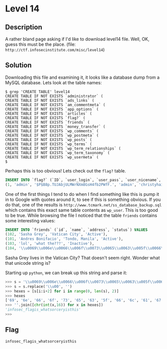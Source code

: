 # Level 14

## Description

A rather bland page asking if I'd like to download level14 file.  Well, OK, guess this must be the place. (file: `http://ctf.infosecinstitute.com/misc/level14`)

## Solution

Downloading this file and examining it, it looks like a database dump from a MySQL database.  Lets look at the table names:

```shell
$ grep 'CREATE TABLE' level14
CREATE TABLE IF NOT EXISTS `administrator` (
CREATE TABLE IF NOT EXISTS `ads_links` (
CREATE TABLE IF NOT EXISTS `am_commentmeta` (
CREATE TABLE IF NOT EXISTS `app_options` (
CREATE TABLE IF NOT EXISTS `articles` (
CREATE TABLE IF NOT EXISTS `flag?` (
CREATE TABLE IF NOT EXISTS `friends` (
CREATE TABLE IF NOT EXISTS `money_transfer` (
CREATE TABLE IF NOT EXISTS `wp_comments` (
CREATE TABLE IF NOT EXISTS `wp_postmeta` (
CREATE TABLE IF NOT EXISTS `wp_posts` (
CREATE TABLE IF NOT EXISTS `wp_terms` (
CREATE TABLE IF NOT EXISTS `wp_term_relationships` (
CREATE TABLE IF NOT EXISTS `wp_term_taxonomy` (
CREATE TABLE IF NOT EXISTS `wp_usermeta` (
$
```

Perhaps this is too obvious!  Lets check out the `flag?` table.

```sql
INSERT INTO `flag?` (`ID`, `user_login`, `user_pass`, `user_nicename`, `user_email`, `user_url`, `user_registered`, `user_activation_key`, `user_status`, `display_name`) VALUES
(1, 'admin', '$P$B8p.TUJAbjULMWrNXm8GsH4fb2PWfF.', 'admin', 'christyhaigcreations@gmail.com', '', '2012-09-06 20:09:55', '', 0, 'admin');
```

One of the first things I tend to do when I find something like this is pump it in to Google with quotes around it, to see if this is something obvious.  If you do that, one of the results is `http://www.tcmark.net/ss_database_backup.sql` which contains this exact same table contents as `wp_user`.  This is too good to be true.  While browsing the file I noticed that the table `friends` contains some interesting values:

```sql
INSERT INTO `friends` (`id`, `name`, `address`, `status`) VALUES
(102, 'Sasha Grey', 'Vatican City', 'Active'),
(101, 'Andres Bonifacio', 'Tondo, Manila', 'Active'),
(103, 'lol', 'what the???', 'Inactive'),
(104, '\\u0069\\u006e\\u0066\\u006f\\u0073\\u0065\\u0063\\u005f\\u0066\\u006c\\u0061\\u0067\\u0069\\u0073\\u005f\\u0077\\u0068\\u0061\\u0074\\u0073\\u006f\\u0072\\u0063\\u0065\\u0072\\u0079\\u0069\\u0073\\u0074\\u0068\\u0069\\u0073', 'annoying', '0x0a');
```

Sasha Grey lives in the Vatican City?  That doesn't seem right.  Wonder what that unicode string is?

Starting up `python`, we can break up this string and parse it:

```python
>>> s = '\\u0069\\u006e\\u0066\\u006f\\u0073\\u0065\\u0063\\u005f\\u0066\\u006c\\u0061\\u0067\\u0069\\u0073\\u005f\\u0077\\u0068\\u0061\\u0074\\u0073\\u006f\\u0072\\u0063\\u0065\\u0072\\u0079\\u0069\\u0073\\u0074\\u0068\\u0069\\u0073'
>>> s = s.replace('\\u00', '')
>>> hexes = [s[i:i+2] for i in range(0, len(s), 2)]
>>> hexes
['69', '6e', '66', '6f', '73', '65', '63', '5f', '66', '6c', '61', '67', '69', '73', '5f', '77', '68', '61', '74', '73', '6f', '72', '63', '65', '72', '79', '69', '73', '74', '68', '69', '73']
>>> ''.join([chr(int(x,16)) for x in hexes])
'infosec_flagis_whatsorceryisthis'
>>>
```

## Flag

`infosec_flagis_whatsorceryisthis`

